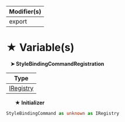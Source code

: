 | Modifier(s)                            |
|----------------------------------------|
| export |

# &#9733; Variable(s)

&nbsp;&nbsp; **&#10148; StyleBindingCommandRegistration**

| Type                        |
|-----------------------------|
| [IRegistry](/kernel/interface/di/iregistry.md) |

&nbsp;&nbsp;&nbsp;&nbsp;&nbsp; **&#9733; Initializer**

```ts
StyleBindingCommand as unknown as IRegistry
```